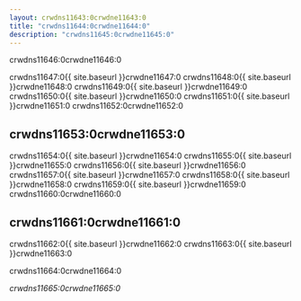 ```yaml
---
layout: crwdns11643:0crwdne11643:0
title: "crwdns11644:0crwdne11644:0"
description: "crwdns11645:0crwdne11645:0"
---
```

crwdns11646:0crwdne11646:0

crwdns11647:0{{ site.baseurl }}crwdne11647:0 crwdns11648:0{{ site.baseurl }}crwdne11648:0 crwdns11649:0{{ site.baseurl }}crwdne11649:0 crwdns11650:0{{ site.baseurl }}crwdne11650:0 crwdns11651:0{{ site.baseurl }}crwdne11651:0 crwdns11652:0crwdne11652:0

## crwdns11653:0crwdne11653:0

crwdns11654:0{{ site.baseurl }}crwdne11654:0 crwdns11655:0{{ site.baseurl }}crwdne11655:0 crwdns11656:0{{ site.baseurl }}crwdne11656:0 crwdns11657:0{{ site.baseurl }}crwdne11657:0 crwdns11658:0{{ site.baseurl }}crwdne11658:0 crwdns11659:0{{ site.baseurl }}crwdne11659:0 crwdns11660:0crwdne11660:0

## crwdns11661:0crwdne11661:0

crwdns11662:0{{ site.baseurl }}crwdne11662:0 crwdns11663:0{{ site.baseurl }}crwdne11663:0

crwdns11664:0crwdne11664:0

*crwdns11665:0crwdne11665:0*
